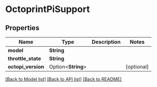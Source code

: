# OctoprintPiSupport

## Properties

Name | Type | Description | Notes
------------ | ------------- | ------------- | -------------
**model** | **String** |  | 
**throttle_state** | **String** |  | 
**octopi_version** | Option<**String**> |  | [optional]

[[Back to Model list]](../README.md#documentation-for-models) [[Back to API list]](../README.md#documentation-for-api-endpoints) [[Back to README]](../README.md)



